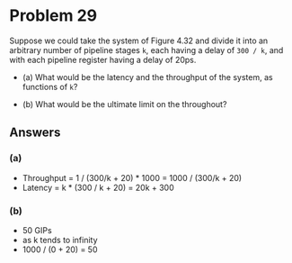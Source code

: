 # Problem 29

Suppose we could take the system of Figure 4.32 and divide it into an arbitrary
number of pipeline stages `k`, each having a delay of `300 / k`, and with each pipeline
register having a delay of 20ps.

- (a) What would be the latency and the throughput of the system, as functions
  of `k`?

- (b) What would be the ultimate limit on the throughout?

## Answers

### (a)

- Throughput = 1 / (300/k + 20) \* 1000 = 1000 / (300/k + 20)
- Latency = k \* (300 / k + 20) = 20k + 300

### (b)

- 50 GIPs
- as k tends to infinity
- 1000 / (0 + 20) = 50
